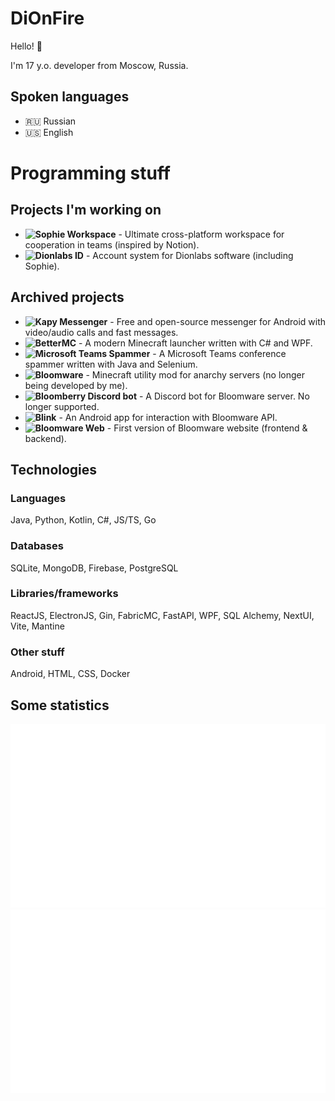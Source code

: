 # DiOnFire

Hello! 👋

I'm 17 y.o. developer from Moscow, Russia.

## Spoken languages

- 🇷🇺 Russian
- 🇺🇸 English

# Programming stuff

## Projects I'm working on

- **![Sophie Workspace](https://sophie.dionlabs.ru)** - Ultimate cross-platform workspace for cooperation in teams (inspired by Notion).
- **![Dionlabs ID](https://id.dionlabs.ru)** - Account system for Dionlabs software (including Sophie).

## Archived projects

- **![Kapy Messenger](https://github.com/kapymessenger/Kapy)** - Free and open-source messenger for Android with video/audio calls and fast messages.
- **![BetterMC](https://github.com/DiOnFire/BetterMC)** - A modern Minecraft launcher written with C# and WPF.
- **![Microsoft Teams Spammer](https://github.com/DiOnFire/MicrosoftTeamsSpammer)** - A Microsoft Teams conference spammer written with Java and Selenium.
- **![Bloomware](https://github.com/TheBreakery/Bloomware-Lite)** - Minecraft utility mod for anarchy servers (no longer being developed by me).
- **![Bloomberry Discord bot](https://github.com/DiOnFire/Bloomberry-JDA)** - A Discord bot for Bloomware server. No longer supported.
- **![Blink](https://github.com/DiOnFire/BLink)** - An Android app for interaction with Bloomware API.
- **![Bloomware Web](https://github.com/DiOnFire/Bloomware-Web)** - First version of Bloomware website (frontend & backend).

## Technologies

### Languages

Java, Python, Kotlin, C#, JS/TS, Go

### Databases

SQLite, MongoDB, Firebase, PostgreSQL

### Libraries/frameworks

ReactJS, ElectronJS, Gin, FabricMC, FastAPI, WPF, SQL Alchemy, NextUI, Vite, Mantine

### Other stuff

Android, HTML, CSS, Docker

## Some statistics
![](https://raw.githubusercontent.com/DiOnFire/github-stats/master/generated/overview.svg#gh-dark-mode-only)
![](https://raw.githubusercontent.com/DiOnFire/github-stats/master/generated/languages.svg#gh-dark-mode-only)
